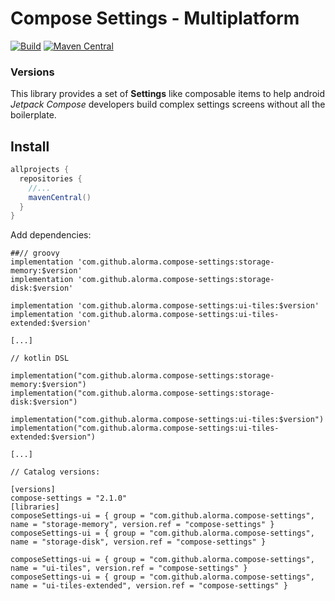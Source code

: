 # Compose Settings - Multiplatform
[![Build](https://github.com/alorma/Compose-Settings/actions/workflows/main.yml/badge.svg)](https://github.com/alorma/Compose-Settings/actions/workflows/main.yml)
[![Maven Central](https://img.shields.io/maven-central/v/com.github.alorma.compose-settings/ui-tiles.svg)](https://search.maven.org/search?q=g:%22com.github.alorma.compse-settings%22%20AND%20a:%22ui-tiles%22)

### Versions

This library provides a set of **Settings** like composable items to help android *Jetpack Compose*
developers build complex settings screens without all the boilerplate.

## Install

```groovy
allprojects {
  repositories {
    //...
    mavenCentral()
  }
}
```

Add dependencies:

```
##// groovy
implementation 'com.github.alorma.compose-settings:storage-memory:$version'
implementation 'com.github.alorma.compose-settings:storage-disk:$version'

implementation 'com.github.alorma.compose-settings:ui-tiles:$version'
implementation 'com.github.alorma.compose-settings:ui-tiles-extended:$version'

[...]

// kotlin DSL

implementation("com.github.alorma.compose-settings:storage-memory:$version")
implementation("com.github.alorma.compose-settings:storage-disk:$version")

implementation("com.github.alorma.compose-settings:ui-tiles:$version")
implementation("com.github.alorma.compose-settings:ui-tiles-extended:$version")

[...]

// Catalog versions:

[versions]
compose-settings = "2.1.0"
[libraries]
composeSettings-ui = { group = "com.github.alorma.compose-settings", name = "storage-memory", version.ref = "compose-settings" }
composeSettings-ui = { group = "com.github.alorma.compose-settings", name = "storage-disk", version.ref = "compose-settings" }

composeSettings-ui = { group = "com.github.alorma.compose-settings", name = "ui-tiles", version.ref = "compose-settings" }
composeSettings-ui = { group = "com.github.alorma.compose-settings", name = "ui-tiles-extended", version.ref = "compose-settings" }
```
